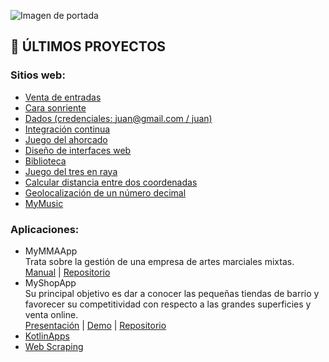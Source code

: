 ![Imagen de portada](https://media-exp1.licdn.com/dms/image/C4D16AQFzwVLndKpsTA/profile-displaybackgroundimage-shrink_200_800/0/1599409951425?e=1617235200&v=beta&t=mMKTUSIpZ34jB9Zq4Rz6Cs0xdy3PrTKBAZuY9np4SE8)
## :closed_book: ÚLTIMOS PROYECTOS
### Sitios web:
* [Venta de entradas](http://ventaentradas.42web.io)
* [Cara sonriente](https://luisvalles92.github.io/CaraSonriente)
* [Dados (credenciales: juan@gmail.com / juan)](https://practicaapachelv92.herokuapp.com)
* [Integración continua](https://practicaiclv92.herokuapp.com)
* [Juego del ahorcado](https://luisvalles92.github.io/AhorcadoJS)
* [Diseño de interfaces web](https://luisvalles92.github.io/MyWeb)
* [Biblioteca](crudmvcbiblioteca.42web.io)
* [Juego del tres en raya](https://luisvalles92.github.io/TresEnRayaJS)
* [Calcular distancia entre dos coordenadas](https://examendawlv92.herokuapp.com)
* [Geolocalización de un número decimal](https://practicacomposerlv92.herokuapp.com)
* [MyMusic](http://mymusic.42web.io)
### Aplicaciones:
* MyMMAApp  
Trata sobre la gestión de una empresa de artes marciales mixtas.  
[Manual](https://luisvalles92.github.io/Contenedor/MyMMAApp/MANUAL%20DE%20USUARIO%20-%20LUIS%20VALLES%20PASTOR.pdf) | [Repositorio](https://github.com/LuisValles92/MyMMAApp)
* MyShopApp  
Su principal objetivo es dar a conocer las pequeñas tiendas de barrio y favorecer su competitividad con respecto a las grandes superficies y venta online.  
[Presentación](https://luisvalles92.github.io/Contenedor/MyShopApp/Presentación%20MyShop.pdf) | [Demo](https://www.dropbox.com/s/z72u9lwnp6bkkmc/MyShop%20Demo.mp4?dl=0) | [Repositorio](https://github.com/LuisValles92/MyShopApp)
* [KotlinApps](https://github.com/LuisValles92/KotlinApps)
* [Web Scraping](https://github.com/LuisValles92/Practica_Maven_LuisVP)

<!--
**LuisValles92/LuisValles92** is a ✨ _special_ ✨ repository because its `README.md` (this file) appears on your GitHub profile.

Here are some ideas to get you started:

- 🔭 I’m currently working on ...
- 🌱 I’m currently learning ...
- 👯 I’m looking to collaborate on ...
- 🤔 I’m looking for help with ...
- 💬 Ask me about ...
- 📫 How to reach me: ...
- 😄 Pronouns: ...
- ⚡ Fun fact: ...
-->
